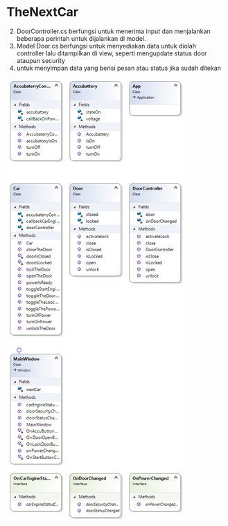# TheNextCar

2. DoorController.cs berfungsi untuk menerima input dan menjalankan beberapa perintah untuk dijalankan di model.
3. Model Door.cs berfungsi untuk menyediakan data untuk diolah controller lalu ditampilkan di view, seperti mengupdate status door ataupun security
4. untuk menyimpan data yang berisi pesan atau status jika sudah ditekan


![alt text](https://github.com/habibiamin/TheNextCar/blob/main/ClassDiagram.png)
